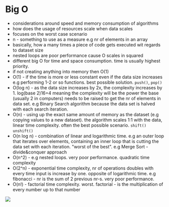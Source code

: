 # Big O

* considerations around speed and memory consumption of algorithms
* how does the usage of resources scale when data scales
* focuses on the worst case scenario
* n - something to use as a measure e.g nr of elements in an array
* basically, how a many times a piece of code gets executed wit regards to dataset size
* nested loops are poor performance cause O scales in squared
* different big O for time and space consumption. time is usually highest priority.
* if not creating anything into memory then O(1)
* O(1) - if the time is more or less constant even if the data size increases e.g performing 1-2 or so functions. best possible solution. `push()`, `pop()`
* O(log n) - as the data size increases by 2x, the complexity increases by 1. log(base 2)16=4 meaning the complexity will be the power the base (usually 2 in computers) needs to be raised to get the nr of elements in data set. e.g Binary Search algorithm because the data set is halved with each search iteration. 
* O(n) - using up the exact same amount of memory as the dataset (e.g copying values to a new dataset). the algorithm scales 1:1 with the data, linear time complexity. often the best possible scenario. `shift()` `unshift()`
* O(n log n) - combination of linear and logarithmic time. e.g an outer loop that iterates over elements, containing an inner loop that is cutting the data set with each iteration. "worst of the best". e.g Merge Sort - divide&conquer approach
* O(n^2) - e.g nested loops. very poor performance. quadratic time complexity
* O(2^n) - exponential time complexity, nr of operations doubles with every time input is increase by one. opposite of logarithmic time. e.g fibonacci - nr is the sum of 2 previous nr-s. very poor performance.
* O(n!) - factorial time complexity. worst. factorial - is the multiplication of every number up to that number




![](https://www.doabledanny.com/static/31985456f982a6965ee675e767256140/93d59/1.jpg)



